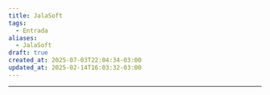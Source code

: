 ```yaml
---
title: JalaSoft
tags:
  - Entrada
aliases:
  - JalaSoft
draft: true
created_at: 2025-07-03T22:04:34-03:00
updated_at: 2025-02-14T16:03:32-03:00
---
```



---


